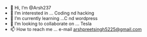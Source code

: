 - 👋 Hi, I’m @Arsh237
- 👀 I’m interested in ... Coding nd hacking 
- 🌱 I’m currently learning ...C nd wordpress 
- 💞️ I’m looking to collaborate on ... Tesla 
- 📫 How to reach me ... e-mail arshpreetsingh5225@gmail.com

<!---
Arsh237/Arsh237 is a ✨ special ✨ repository because its `README.md` (this file) appears on your GitHub profile.
You can click the Preview link to take a look at your changes.
--->
